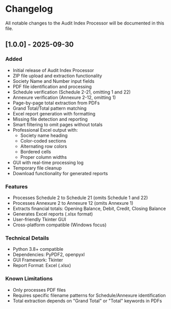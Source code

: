 # Changelog

All notable changes to the Audit Index Processor will be documented in this file.

## [1.0.0] - 2025-09-30

### Added
- Initial release of Audit Index Processor
- ZIP file upload and extraction functionality
- Society Name and Number input fields
- PDF file identification and processing
- Schedule verification (Schedule 2-21, omitting 1 and 22)
- Annexure verification (Annexure 2-12, omitting 1)
- Page-by-page total extraction from PDFs
- Grand Total/Total pattern matching
- Excel report generation with formatting
- Missing file detection and reporting
- Smart filtering to omit pages without totals
- Professional Excel output with:
  - Society name heading
  - Color-coded sections
  - Alternating row colors
  - Bordered cells
  - Proper column widths
- GUI with real-time processing log
- Temporary file cleanup
- Download functionality for generated reports

### Features
- Processes Schedule 2 to Schedule 21 (omits Schedule 1 and 22)
- Processes Annexure 2 to Annexure 12 (omits Annexure 1)
- Extracts financial totals: Opening Balance, Debit, Credit, Closing Balance
- Generates Excel reports (.xlsx format)
- User-friendly Tkinter GUI
- Cross-platform compatible (Windows focus)

### Technical Details
- Python 3.8+ compatible
- Dependencies: PyPDF2, openpyxl
- GUI Framework: Tkinter
- Report Format: Excel (.xlsx)

### Known Limitations
- Only processes PDF files
- Requires specific filename patterns for Schedule/Annexure identification
- Total extraction depends on "Grand Total" or "Total" keywords in PDFs
